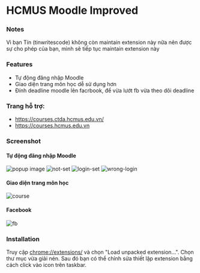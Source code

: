 # HCMUS Moodle Improved

### Notes

Vì bạn Tín (tinwritescode) không còn maintain extension này nữa nên được sự cho phép của bạn, mình sẽ tiếp tục maintain extension này

### Features

- Tự động đăng nhập Moodle
- Giao diện trang môn học dễ sử dụng hơn
- Đính deadline moodle lên facrbook, để vừa lướt fb vừa theo dõi deadline

### Trang hỗ trợ:

- https://courses.ctda.hcmus.edu.vn/
- https://courses.hcmus.edu.vn

### Screenshot

#### Tự động đăng nhập Moodle

![popup image](/images/popup.jpg)
![not-set](/images/not-set.jpg)
![login-set](/images/set.jpg)
![wrong-login](/images/wrong-login.jpg)

#### Giao diện trang môn học

![course](/images/course.png)

#### Facebook

![fb](/images/fb.png)

### Installation

Truy cập [chrome://extensions/](chrome://extensions/) và chọn "Load unpacked extension...".  Chọn thư mục vừa giải nén.
Sau đó bạn có thể chỉnh sửa thiết lập extension bằng cách click vào icon trên taskbar.
